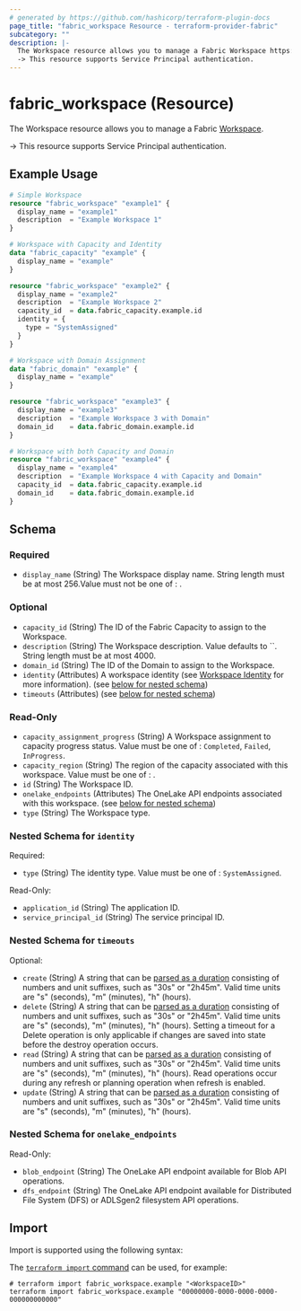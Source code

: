 ```yaml
---
# generated by https://github.com/hashicorp/terraform-plugin-docs
page_title: "fabric_workspace Resource - terraform-provider-fabric"
subcategory: ""
description: |-
  The Workspace resource allows you to manage a Fabric Workspace https://learn.microsoft.com/fabric/get-started/workspaces.
  -> This resource supports Service Principal authentication.
---
```


# fabric_workspace (Resource)

The Workspace resource allows you to manage a Fabric [Workspace](https://learn.microsoft.com/fabric/get-started/workspaces).

-> This resource supports Service Principal authentication.

## Example Usage

```terraform
# Simple Workspace
resource "fabric_workspace" "example1" {
  display_name = "example1"
  description  = "Example Workspace 1"
}

# Workspace with Capacity and Identity
data "fabric_capacity" "example" {
  display_name = "example"
}

resource "fabric_workspace" "example2" {
  display_name = "example2"
  description  = "Example Workspace 2"
  capacity_id  = data.fabric_capacity.example.id
  identity = {
    type = "SystemAssigned"
  }
}

# Workspace with Domain Assignment
data "fabric_domain" "example" {
  display_name = "example"
}

resource "fabric_workspace" "example3" {
  display_name = "example3"
  description  = "Example Workspace 3 with Domain"
  domain_id    = data.fabric_domain.example.id
}

# Workspace with both Capacity and Domain
resource "fabric_workspace" "example4" {
  display_name = "example4"
  description  = "Example Workspace 4 with Capacity and Domain"
  capacity_id  = data.fabric_capacity.example.id
  domain_id    = data.fabric_domain.example.id
}
```

<!-- schema generated by tfplugindocs -->
## Schema

### Required

- `display_name` (String) The Workspace display name. String length must be at most 256.Value must not be one of : .

### Optional

- `capacity_id` (String) The ID of the Fabric Capacity to assign to the Workspace.
- `description` (String) The Workspace description. Value defaults to ``. String length must be at most 4000.
- `domain_id` (String) The ID of the Domain to assign to the Workspace.
- `identity` (Attributes) A workspace identity (see [Workspace Identity](https://learn.microsoft.com/fabric/security/workspace-identity) for more information). (see [below for nested schema](#nestedatt--identity))
- `timeouts` (Attributes) (see [below for nested schema](#nestedatt--timeouts))

### Read-Only

- `capacity_assignment_progress` (String) A Workspace assignment to capacity progress status. Value must be one of : `Completed`, `Failed`, `InProgress`.
- `capacity_region` (String) The region of the capacity associated with this workspace. Value must be one of : .
- `id` (String) The Workspace ID.
- `onelake_endpoints` (Attributes) The OneLake API endpoints associated with this workspace. (see [below for nested schema](#nestedatt--onelake_endpoints))
- `type` (String) The Workspace type.

<a id="nestedatt--identity"></a>

### Nested Schema for `identity`

Required:

- `type` (String) The identity type. Value must be one of : `SystemAssigned`.

Read-Only:

- `application_id` (String) The application ID.
- `service_principal_id` (String) The service principal ID.

<a id="nestedatt--timeouts"></a>

### Nested Schema for `timeouts`

Optional:

- `create` (String) A string that can be [parsed as a duration](https://pkg.go.dev/time#ParseDuration) consisting of numbers and unit suffixes, such as "30s" or "2h45m". Valid time units are "s" (seconds), "m" (minutes), "h" (hours).
- `delete` (String) A string that can be [parsed as a duration](https://pkg.go.dev/time#ParseDuration) consisting of numbers and unit suffixes, such as "30s" or "2h45m". Valid time units are "s" (seconds), "m" (minutes), "h" (hours). Setting a timeout for a Delete operation is only applicable if changes are saved into state before the destroy operation occurs.
- `read` (String) A string that can be [parsed as a duration](https://pkg.go.dev/time#ParseDuration) consisting of numbers and unit suffixes, such as "30s" or "2h45m". Valid time units are "s" (seconds), "m" (minutes), "h" (hours). Read operations occur during any refresh or planning operation when refresh is enabled.
- `update` (String) A string that can be [parsed as a duration](https://pkg.go.dev/time#ParseDuration) consisting of numbers and unit suffixes, such as "30s" or "2h45m". Valid time units are "s" (seconds), "m" (minutes), "h" (hours).

<a id="nestedatt--onelake_endpoints"></a>

### Nested Schema for `onelake_endpoints`

Read-Only:

- `blob_endpoint` (String) The OneLake API endpoint available for Blob API operations.
- `dfs_endpoint` (String) The OneLake API endpoint available for Distributed File System (DFS) or ADLSgen2 filesystem API operations.

## Import

Import is supported using the following syntax:

The [`terraform import` command](https://developer.hashicorp.com/terraform/cli/commands/import) can be used, for example:

```shell
# terraform import fabric_workspace.example "<WorkspaceID>"
terraform import fabric_workspace.example "00000000-0000-0000-0000-000000000000"
```
